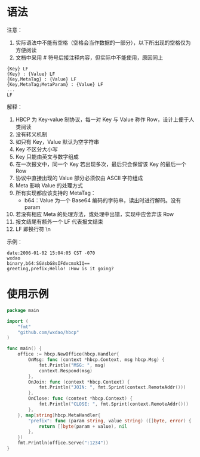 # 语法

注意：

1. 实际语法中不能有空格（空格会当作数据的一部分），以下所出现的空格仅为方便阅读
2. 文档中采用 # 符号后接注释内容，但实际中不能使用，原因同上

```
{Key} LF
{Key} : {Value} LF
{Key,MetaTag} : {Value} LF
{Key,MetaTag;MetaParam} : {Value} LF
...
LF
```

解释：

1. HBCP 为 Key-value 制协议，每一对 Key 与 Value 称作 Row，设计上便于人类阅读
2. 没有转义机制
3. 如只有 Key，Value 默认为空字符串
4. Key 不区分大小写
5. Key 只能由英文与数字组成
6. 在一次报文中，同一个 Key 若出现多次，最后只会保留该 Key 的最后一个 Row
7. 协议中直接出现的 Value 部分必须仅由 ASCII 字符组成
8. Meta 影响 Value 的处理方式
9. 所有实现都应该支持的 MetaTag：
   * b64：Value 为一个 Base64 编码的字符串，读出时进行解码。没有 param
10. 若没有相应 Meta 的处理方法，或处理中出错，实现中应舍弃该 Row
11. 报文结尾有额外一个 LF 代表报文结束
12. LF 即换行符 \n

示例：

```
date:2006-01-02 15:04:05 CST -070
wxdao
binary,b64:SGVsbG8sIFdvcmxkIQ==
greeting,prefix;Hello! :How is it going?

```

# 使用示例

```go
package main

import (
	"fmt"
	"github.com/wxdao/hbcp"
)

func main() {
	office := hbcp.NewOffice(hbcp.Handler{
		OnMsg: func (context *hbcp.Context, msg hbcp.Msg) {
			fmt.Println("MSG: ", msg)
			context.Respond(msg)
		},
		OnJoin: func (context *hbcp.Context) {
			fmt.Println("JOIN: ", fmt.Sprint(context.RemoteAddr()))
		},
		OnClose: func (context *hbcp.Context) {
			fmt.Println("CLOSE: ", fmt.Sprint(context.RemoteAddr()))
		},
	}, map[string]hbcp.MetaHandler{
		"prefix": func (param string, value string) ([]byte, error) {
			return []byte(param + value), nil
		},
	})
	fmt.Println(office.Serve(":1234"))
}
```
